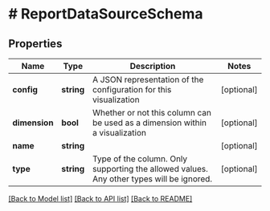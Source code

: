 # # ReportDataSourceSchema

## Properties

Name | Type | Description | Notes
------------ | ------------- | ------------- | -------------
**config** | **string** | A JSON representation of the configuration for this visualization | [optional]
**dimension** | **bool** | Whether or not this column can be used as a dimension within a visualization | [optional]
**name** | **string** |  | [optional]
**type** | **string** | Type of the column.  Only supporting the allowed values.  Any other types will be ignored. | [optional]

[[Back to Model list]](../../README.md#models) [[Back to API list]](../../README.md#endpoints) [[Back to README]](../../README.md)
